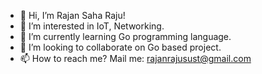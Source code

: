 - 👋 Hi, I’m Rajan Saha Raju!
- 👀 I’m interested in IoT, Networking.
- 🌱 I’m currently learning Go programming language.
- 💞️ I’m looking to collaborate on Go based project.
- 📫 How to reach me? Mail me: rajanrajusust@gmail.com

<!---
Rajan-sust/Rajan-sust is a ✨ special ✨ repository because its `README.md` (this file) appears on your GitHub profile.
You can click the Preview link to take a look at your changes.
--->

